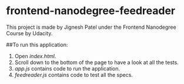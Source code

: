 frontend-nanodegree-feedreader
==============================

This project is made by Jignesh Patel under the Frontend Nanodegree Course by Udacity.

##To run this application:
1. Open _index.html_.
2. Scroll down to the bottom of the page to have a look at all the tests.
3. _app.js_ contains code to run the application.
4. _feedreader.js_ contains code to test all the specs.